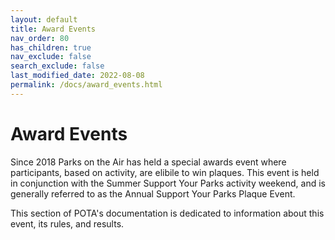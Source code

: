 ```yaml
---
layout: default
title: Award Events
nav_order: 80
has_children: true
nav_exclude: false
search_exclude: false
last_modified_date: 2022-08-08
permalink: /docs/award_events.html
---
```


# Award Events

Since 2018 Parks on the Air has held a special awards event where participants, based on activity, are elibile to win plaques. This event is held in conjunction with the Summer Support Your Parks activity weekend, and is generally referred to as the Annual Support Your Parks Plaque Event.

This section of POTA's documentation is dedicated to information about this event, its rules, and results.
